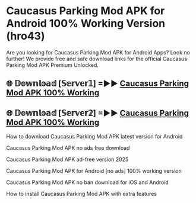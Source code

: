 # Caucasus Parking Mod APK for Android 100% Working Version (hro43)

Are you looking for Caucasus Parking Mod APK for Android Apps? Look no further! We provide free and safe download links for the official Caucasus Parking Mod APK Premium Unlocked.

## 🌐 𝔻𝕠𝕨𝕟𝕝𝕠𝕒𝕕 [𝕊𝕖𝕣𝕧𝕖𝕣𝟙] =►► [Caucasus Parking Mod APK 100% Working](https://modyoloo.pages.dev?q=Caucasus+Parking+Mod+APK)

## 🌐 𝔻𝕠𝕨𝕟𝕝𝕠𝕒𝕕 [𝕊𝕖𝕣𝕧𝕖𝕣𝟚] =►► [Caucasus Parking Mod APK 100% Working](https://modyoloo.pages.dev?q=Caucasus+Parking+Mod+APK)

How to download Caucasus Parking Mod APK latest version for Android

Caucasus Parking Mod APK no ads free download

Caucasus Parking Mod APK ad-free version 2025

Caucasus Parking Mod APK for Android [no ads] 100% working version

Caucasus Parking Mod APK no ban download for iOS and Android

How to install Caucasus Parking Mod APK with extra features